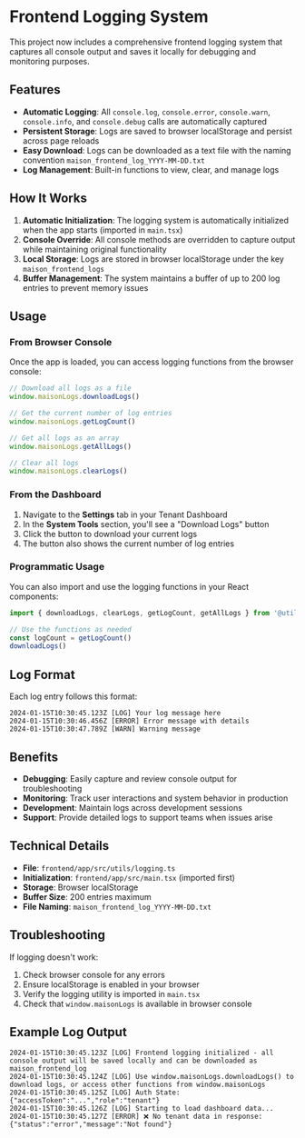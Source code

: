 # Frontend Logging System

This project now includes a comprehensive frontend logging system that captures all console output and saves it locally for debugging and monitoring purposes.

## Features

- **Automatic Logging**: All `console.log`, `console.error`, `console.warn`, `console.info`, and `console.debug` calls are automatically captured
- **Persistent Storage**: Logs are saved to browser localStorage and persist across page reloads
- **Easy Download**: Logs can be downloaded as a text file with the naming convention `maison_frontend_log_YYYY-MM-DD.txt`
- **Log Management**: Built-in functions to view, clear, and manage logs

## How It Works

1. **Automatic Initialization**: The logging system is automatically initialized when the app starts (imported in `main.tsx`)
2. **Console Override**: All console methods are overridden to capture output while maintaining original functionality
3. **Local Storage**: Logs are stored in browser localStorage under the key `maison_frontend_logs`
4. **Buffer Management**: The system maintains a buffer of up to 200 log entries to prevent memory issues

## Usage

### From Browser Console

Once the app is loaded, you can access logging functions from the browser console:

```javascript
// Download all logs as a file
window.maisonLogs.downloadLogs()

// Get the current number of log entries
window.maisonLogs.getLogCount()

// Get all logs as an array
window.maisonLogs.getAllLogs()

// Clear all logs
window.maisonLogs.clearLogs()
```

### From the Dashboard

1. Navigate to the **Settings** tab in your Tenant Dashboard
2. In the **System Tools** section, you'll see a "Download Logs" button
3. Click the button to download your current logs
4. The button also shows the current number of log entries

### Programmatic Usage

You can also import and use the logging functions in your React components:

```typescript
import { downloadLogs, clearLogs, getLogCount, getAllLogs } from '@utils/logging'

// Use the functions as needed
const logCount = getLogCount()
downloadLogs()
```

## Log Format

Each log entry follows this format:
```
2024-01-15T10:30:45.123Z [LOG] Your log message here
2024-01-15T10:30:46.456Z [ERROR] Error message with details
2024-01-15T10:30:47.789Z [WARN] Warning message
```

## Benefits

- **Debugging**: Easily capture and review console output for troubleshooting
- **Monitoring**: Track user interactions and system behavior in production
- **Development**: Maintain logs across development sessions
- **Support**: Provide detailed logs to support teams when issues arise

## Technical Details

- **File**: `frontend/app/src/utils/logging.ts`
- **Initialization**: `frontend/app/src/main.tsx` (imported first)
- **Storage**: Browser localStorage
- **Buffer Size**: 200 entries maximum
- **File Naming**: `maison_frontend_log_YYYY-MM-DD.txt`

## Troubleshooting

If logging doesn't work:

1. Check browser console for any errors
2. Ensure localStorage is enabled in your browser
3. Verify the logging utility is imported in `main.tsx`
4. Check that `window.maisonLogs` is available in browser console

## Example Log Output

```
2024-01-15T10:30:45.123Z [LOG] Frontend logging initialized - all console output will be saved locally and can be downloaded as maison_frontend_log
2024-01-15T10:30:45.124Z [LOG] Use window.maisonLogs.downloadLogs() to download logs, or access other functions from window.maisonLogs
2024-01-15T10:30:45.125Z [LOG] Auth State: {"accessToken":"...","role":"tenant"}
2024-01-15T10:30:45.126Z [LOG] Starting to load dashboard data...
2024-01-15T10:30:45.127Z [ERROR] ❌ No tenant data in response: {"status":"error","message":"Not found"}
``` 